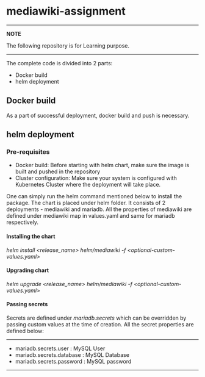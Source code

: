 # mediawiki-assignment
---
**NOTE**

The following repository is for Learning purpose.

---

The complete code is divided into 2 parts:
- Docker build
- helm deployment

## Docker build
As a part of successful deployment, docker build and push is necessary.

## helm deployment

### Pre-requisites
- Docker build: Before starting with helm chart, make sure the image is built and pushed in the repository
- Cluster configuration: Make sure your system is configured with Kubernetes Cluster where the deployment will take place.

One can simply run the helm command mentioned below to install the package. The chart is placed under helm folder. It consists of 2 deployments - mediawiki and mariadb.
All the properties of mediawiki are defined under mediawiki map in values.yaml and same for mariadb respectively.

#### Installing the chart
  _helm install <release_name> helm/mediawiki -f <optional-custom-values.yaml>_
  
#### Upgrading chart
  _helm upgrade <release_name> helm/mediawiki -f <optional-custom-values.yaml>_
  
#### Passing secrets
  Secrets are defined under _mariadb.secrets_ which can be overridden by passing custom values at the time of creation. All the secret properties are defined below:
  
  ---
  - mariadb.secrets.user     : MySQL User
  - mariadb.secrets.database : MySQL Database
  - mariadb.secrets.password : MySQL password
  
  ---
